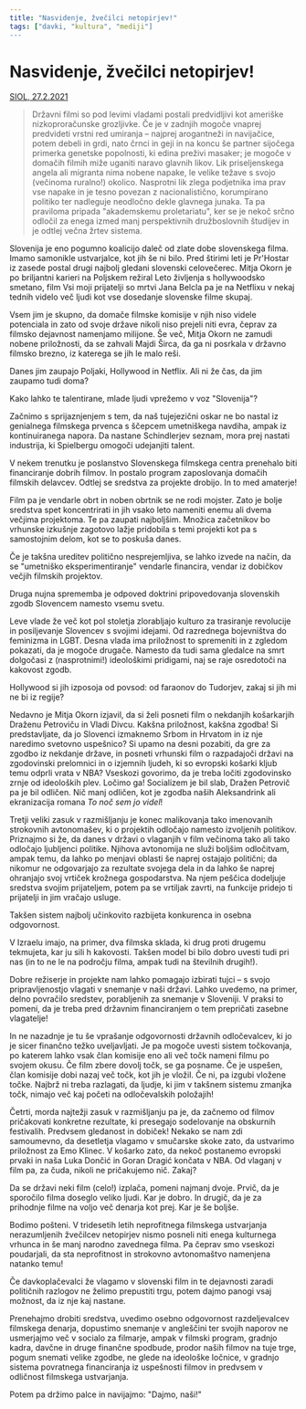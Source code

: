 ```yaml
---
title: "Nasvidenje, žvečilci netopirjev!"
tags: ["davki, "kultura", "mediji"]
---
```


# Nasvidenje, žvečilci netopirjev!

[SIOL, 27.2.2021](https://siol.net/siol-plus/kolumne/tomaz-stih-nasvidenje-zvecilci-netopirjev-546756)

> Državni filmi so pod levimi vladami postali predvidljivi kot ameriške nizkoproračunske grozljivke. Če je v zadnjih mogoče vnaprej predvideti vrstni red umiranja – najprej arogantneži in navijačice, potem debeli in grdi, nato črnci in geji in na koncu še partner sijočega primerka genetske popolnosti, ki edina preživi masaker; je mogoče v domačih filmih miže uganiti naravo glavnih likov. Lik priseljenskega angela ali migranta nima nobene napake, le velike težave s svojo (večinoma ruralno!) okolico. Nasprotni lik zlega podjetnika ima prav vse napake in je tesno povezan z nacionalistično, korumpirano politiko ter nadleguje neodločno dekle glavnega junaka. Ta pa praviloma pripada "akademskemu proletariatu", ker se je nekoč srčno odločil za enega izmed manj perspektivnih družboslovnih študijev in je odtlej večna žrtev sistema.

Slovenija je eno pogumno koalicijo daleč od zlate dobe slovenskega filma. Imamo samonikle ustvarjalce, kot jih še ni bilo. Pred štirimi leti je Pr'Hostar iz zasede postal drugi najbolj gledani slovenski celovečerec. Mitja Okorn je po briljantni karieri na Poljskem režiral Leto življenja s hollywoodsko smetano, film Vsi moji prijatelji so mrtvi Jana Belcla pa je na Netflixu v nekaj tednih videlo več ljudi kot vse dosedanje slovenske filme skupaj.

Vsem jim je skupno, da domače filmske komisije v njih niso videle potenciala in zato od svoje države nikoli niso prejeli niti evra, čeprav za filmsko dejavnost namenjamo milijone. Še več, Mitja Okorn ne zamudi nobene priložnosti, da se zahvali Majdi Širca, da ga ni posrkala v državno filmsko brezno, iz katerega se jih le malo reši.

Danes jim zaupajo Poljaki, Hollywood in Netflix. Ali ni že čas, da jim zaupamo tudi doma? 

Kako lahko te talentirane, mlade ljudi vprežemo v voz "Slovenija"?

Začnimo s sprijaznjenjem s tem, da naš tujejezični oskar ne bo nastal iz genialnega filmskega prvenca s ščepcem umetniškega navdiha, ampak iz kontinuiranega napora. Da nastane Schindlerjev seznam, mora prej nastati industrija, ki Spielbergu omogoči udejanjiti talent.

V nekem trenutku je poslanstvo Slovenskega filmskega centra prenehalo biti financiranje dobrih filmov. In postalo program zaposlovanja domačih filmskih delavcev. Odtlej se sredstva za projekte drobijo. In to med amaterje!

Film pa je vendarle obrt in noben obrtnik se ne rodi mojster. Zato je bolje sredstva spet koncentrirati in jih vsako leto nameniti enemu ali dvema večjima projektoma. Te pa zaupati najboljšim. Množica začetnikov bo vrhunske izkušnje zagotovo lažje pridobila s temi projekti kot pa s samostojnim delom, kot se to poskuša danes.

Če je takšna ureditev politično nesprejemljiva, se lahko izvede na način, da se "umetniško eksperimentiranje" vendarle financira, vendar iz dobičkov večjih filmskih projektov.

Druga nujna sprememba je odpoved doktrini pripovedovanja slovenskih zgodb Slovencem namesto vsemu svetu.

Leve vlade že več kot pol stoletja zlorabljajo kulturo za trasiranje revolucije in posiljevanje Slovencev s svojimi idejami. Od razrednega bojevništva do feminizma in LGBT.  Desna vlada ima priložnost to spremeniti in z zgledom pokazati, da je mogoče drugače. Namesto da tudi sama gledalce na smrt dolgočasi z (nasprotnimi!) ideološkimi pridigami, naj se raje osredotoči na kakovost zgodb.

Hollywood si jih izposoja od povsod: od faraonov do Tudorjev, zakaj si jih mi ne bi iz regije?

Nedavno je Mitja Okorn izjavil, da si želi posneti film o nekdanjih košarkarjih Draženu Petroviču in Vladi Divcu. Kakšna priložnost, kakšna zgodba! Si predstavljate, da jo Slovenci izmaknemo Srbom in Hrvatom in iz nje naredimo svetovno uspešnico? Si upamo na desni pozabiti, da gre za zgodbo iz nekdanje države, in posneti vrhunski film o razpadajoči državi na zgodovinski prelomnici in o izjemnih ljudeh, ki so evropski košarki kljub temu odprli vrata v NBA? Vseskozi govorimo, da je treba ločiti zgodovinsko zrnje od ideoloških plev. Ločimo ga! Socializem je bil slab, Dražen Petrovič pa je bil odličen. Nič manj odličen, kot je zgodba naših Aleksandrink ali ekranizacija romana *To noč sem jo videl*!

Tretji veliki zasuk v razmišljanju je konec malikovanja tako imenovanih strokovnih avtonomašev, ki o projektih odločajo namesto izvoljenih politikov. Priznajmo si že, da danes v državi o vlaganjih v film večinoma tako ali tako odločajo ljubljenci politike. Njihova avtonomija ne služi boljšim odločitvam, ampak temu, da lahko po menjavi oblasti še naprej ostajajo politični; da nikomur ne odgovarjajo za rezultate svojega dela in da lahko še naprej ohranjajo svoj vrtiček krožnega gospodarstva. Na njem peščica dodeljuje sredstva svojim prijateljem, potem pa se vrtiljak zavrti, na funkcije pridejo ti prijatelji in jim vračajo usluge.

Takšen sistem najbolj učinkovito razbijeta konkurenca in osebna odgovornost.

V Izraelu imajo, na primer, dva filmska sklada, ki drug proti drugemu tekmujeta, kar ju sili h kakovosti. Takšen model bi bilo dobro uvesti tudi pri nas (in to ne le na področju filma, ampak tudi na številnih drugih!).

Dobre režiserje in projekte nam lahko pomagajo izbirati tujci – s svojo pripravljenostjo vlagati v snemanje v naši državi. Lahko uvedemo, na primer, delno povračilo sredstev, porabljenih za snemanje v Sloveniji. V praksi to pomeni, da je treba pred državnim financiranjem o tem prepričati zasebne vlagatelje!

In ne nazadnje je tu še vprašanje odgovornosti državnih odločevalcev, ki jo je sicer finančno težko uveljavljati. Je pa mogoče uvesti sistem točkovanja, po katerem lahko vsak član komisije eno ali več točk nameni filmu po svojem okusu. Če film zbere dovolj točk, se ga posname. Če je uspešen, član komisije dobi nazaj več točk, kot jih je vložil. Če ni, pa izgubi vložene točke. Najbrž ni treba razlagati, da ljudje, ki jim v takšnem sistemu zmanjka točk, nimajo več kaj početi na odločevalskih položajih!

Četrti, morda najtežji zasuk v razmišljanju pa je, da začnemo od filmov pričakovati konkretne rezultate, ki presegajo sodelovanje na obskurnih festivalih. Predvsem gledanost in dobiček! Nekako se nam zdi samoumevno, da desetletja vlagamo v smučarske skoke zato, da ustvarimo priložnost za Emo Klinec. V košarko zato, da nekoč postanemo evropski prvaki in naša Luka Dončić in Goran Dragić končata v NBA. Od vlaganj v film pa, za čuda, nikoli ne pričakujemo nič. Zakaj?

Da se državi neki film (celo!) izplača, pomeni najmanj dvoje. Prvič, da je sporočilo filma doseglo veliko ljudi. Kar je dobro. In drugič, da je za prihodnje filme na voljo več denarja kot prej. Kar je še boljše.

Bodimo pošteni. V tridesetih letih neprofitnega filmskega ustvarjanja nerazumljenih žvečilcev netopirjev nismo posneli niti enega kulturnega vrhunca in še manj narodno zavednega filma. Pa čeprav smo vseskozi poudarjali, da sta neprofitnost in strokovno avtonomaštvo namenjena natanko temu!

Če davkoplačevalci že vlagamo v slovenski film in te dejavnosti zaradi političnih razlogov ne želimo prepustiti trgu, potem dajmo panogi vsaj možnost, da iz nje kaj nastane.

Prenehajmo drobiti sredstva, uvedimo osebno odgovornost razdeljevalcev filmskega denarja, dopustimo snemanje v angleščini ter svojih naporov ne usmerjajmo več v socialo za filmarje, ampak v filmski program, gradnjo kadra, davčne in druge finančne spodbude, prodor naših filmov na tuje trge, pogum snemati velike zgodbe, ne glede na ideološke ločnice, v gradnjo sistema povratnega financiranja iz uspešnosti filmov in predvsem v odličnost filmskega ustvarjanja.

Potem pa držimo palce in navijajmo: "Dajmo, naši!"